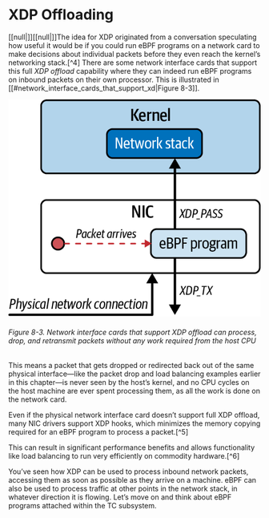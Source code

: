 # XDP Offloading

[[null|]][[null|]]The idea for XDP originated from a conversation speculating how useful it would be if you could run eBPF programs on a network card to make decisions about individual packets before they even reach the kernel’s networking stack.[^4] There are some network interface cards that support this full _XDP offload_ capability where they can indeed run eBPF programs on inbound packets on their own processor. This is illustrated in [[#network_interface_cards_that_support_xd|Figure 8-3]].

![Network interface cards that support XDP offload can process, drop, and retransmit packets without any work required from the host CPU](/Learning%20eBPF%20Programming%20the%20Linux%20Kernel%20for%20Enhanced%20Observability,%20Networking,%20and%20Security%20(Liz%20Rice)%20(Z-Library)/images/lebp_0803.png)

###### Figure 8-3. Network interface cards that support XDP offload can process, drop, and retransmit packets without any work required from the host CPU

This means a packet that gets dropped or redirected back out of the same physical interface—like the packet drop and load balancing examples earlier in this chapter—is never seen by the host’s kernel, and no CPU cycles on the host machine are ever spent processing them, as all the work is done on the network card.

Even if the physical network interface card doesn’t support full XDP offload, many NIC drivers support XDP hooks, which minimizes the memory copying required for an eBPF program to process a packet.[^5]

This can result in significant performance benefits and allows functionality like load balancing to run very efficiently on commodity hardware.[^6]

You’ve seen how XDP can be used to process inbound network packets, accessing them as soon as possible as they arrive on a machine. eBPF can also be used to process traffic at other points in the network stack, in whatever direction it is flowing. Let’s move on and think about eBPF programs attached within the TC subsystem.